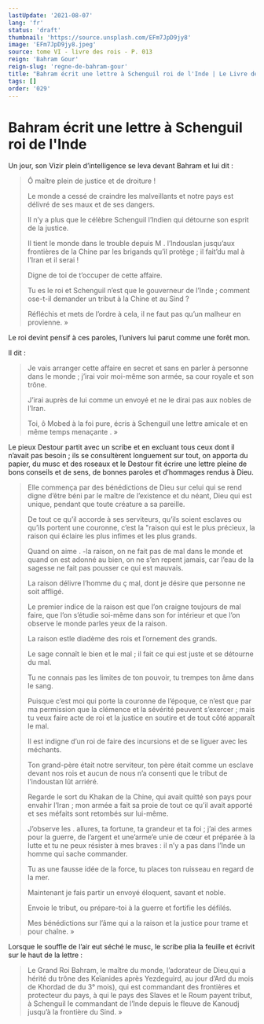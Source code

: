 ```yaml
---
lastUpdate: '2021-08-07'
lang: 'fr'
status: 'draft'
thumbnail: 'https://source.unsplash.com/EFm7JpD9jy8'
image: 'EFm7JpD9jy8.jpeg'
source: tome VI - livre des rois - P. 013
reign: 'Bahram Gour'
reign-slug: 'regne-de-bahram-gour'
title: "Bahram écrit une lettre à Schenguil roi de l'Inde | Le Livre des Rois | Shâhnâmeh"
tags: []
order: '029'
---
```


<!-- LTeX: language=fr -->

# Bahram écrit une lettre à Schenguil roi de l'Inde

Un jour, son Vizir plein d’intelligence se leva devant Bahram et lui dit :

> Ô maître plein de justice et de droiture !
>
> Le monde a cessé de craindre les malveillants et notre pays est délivré de ses maux et de ses dangers.
>
> Il n’y a plus que le célèbre Schenguil l’Indien qui détourne son esprit de la justice.
>
> Il tient le monde dans le trouble depuis M . l’lndouslan jusqu’aux frontières de la Chine par les brigands qu’il protège ; il fait’du mal à l’Iran et il serai !
>
> Digne de toi de t’occuper de cette affaire.
>
> Tu es le roi et Schenguil n’est que le gouverneur de l’Inde ; comment ose-t-il demander un tribut à la Chine et au Sind ?
>
> Réfléchis et mets de l’ordre à cela, il ne faut pas qu’un malheur en provienne. »

Le roi devint pensif à ces paroles, l’univers lui parut comme une forêt mon.

Il dit :

> Je vais arranger cette affaire en secret et sans en parler à personne dans le monde ; j’irai voir moi-même son armée, sa cour royale et son trône.
>
> J’irai auprès de lui comme un envoyé et ne le dirai pas aux nobles de l’Iran.
>
> Toi, ô Mobed à la foi pure, écris à Schenguil une lettre amicale et en même temps menaçante . »

Le pieux Destour partit avec un scribe et en excluant tous ceux dont il n’avait pas besoin ; ils se consultèrent longuement sur tout, on apporta du papier, du musc et des roseaux et le Destour fit écrire une lettre pleine de bons conseils et de sens, de bonnes paroles et d’hommages rendus à Dieu.
>
> Elle commença par des bénédictions de Dieu sur celui qui se rend digne d’être béni par le maître de l’existence et du néant, Dieu qui est unique, pendant que toute créature a sa pareille.
>
> De tout ce qu’il accorde à ses serviteurs, qu’ils soient esclaves ou qu’ils portent une couronne, c’est la "raison qui est le plus précieux, la raison qui éclaire les plus infimes et les plus grands.
>
> Quand on aime .
-la raison, on ne fait pas de mal dans le monde et quand on est adonné au bien, on ne s’en repent jamais, car l’eau de la sagesse ne fait pas pousser ce qui est mauvais.
>
> La raison délivre l’homme du
ç mal, dont je désire que personne ne soit affligé.
>
> Le premier indice de la raison est que l’on craigne toujours de mal faire, que l’on s’étudie soi-même dans son for intérieur et que l’on observe le monde parles yeux de la raison.
>
> La raison estle diadème des rois et l’ornement des grands.
>
> Le sage connaît le bien et le mal ; il fait ce qui est juste et se détourne du mal.
>
> Tu ne connais pas les limites de ton pouvoir, tu trempes ton âme dans le sang.
>
> Puisque c’est moi qui porte la couronne de l’époque, ce n’est que par ma permission que la clémence et la sévérité peuvent s’exercer ; mais tu veux faire acte de roi et la justice en soutire et de tout côté apparaît le mal.
>
> Il est indigne d’un roi de faire des incursions et de se liguer avec les méchants.
>
> Ton grand-père était notre serviteur, ton père était comme un esclave devant nos rois et aucun de nous n’a consenti que le tribut de l’indoustan lût arriéré.
>
> Regarde le sort du Khakan de la Chine, qui avait quitté son pays pour envahir l’Iran ; mon armée a fait sa proie de tout ce qu’il avait apporté et ses méfaits sont retombés sur lui-même.
>
> J’observe les .
allures, ta fortune, ta grandeur et ta foi ; j’ai des armes pour la guerre, de l’argent et une’arme’e unie de cœur et préparée à la lutte et tu ne peux résister à mes braves : il n’y a pas dans l’Inde un homme qui sache commander.
>
> Tu as une fausse idée de la force, tu places ton ruisseau en regard de la mer.
>
> Maintenant je fais partir un envoyé éloquent, savant et noble.
>
> Envoie le tribut, ou prépare-toi à la guerre et fortifie les défilés.
>
> Mes bénédictions sur l’âme qui a la raison et la justice pour trame et pour chaîne. »

Lorsque le souffle de l’air eut séché le musc, le scribe plia la feuille et écrivit sur le haut de la lettre :

> Le Grand Roi Bahram, le maître du monde, l’adorateur de Dieu,qui a hérité du trône des Keïanides après Yezdeguird, au jour d’Ard du mois de Khordad de du 3° mois), qui est commandant des frontières et protecteur du pays, à qui le pays des Slaves et le Roum payent tribut, à Schenguil le commandant de l’Inde depuis le fleuve de Kanoudj jusqu’à la frontière du Sind. »
